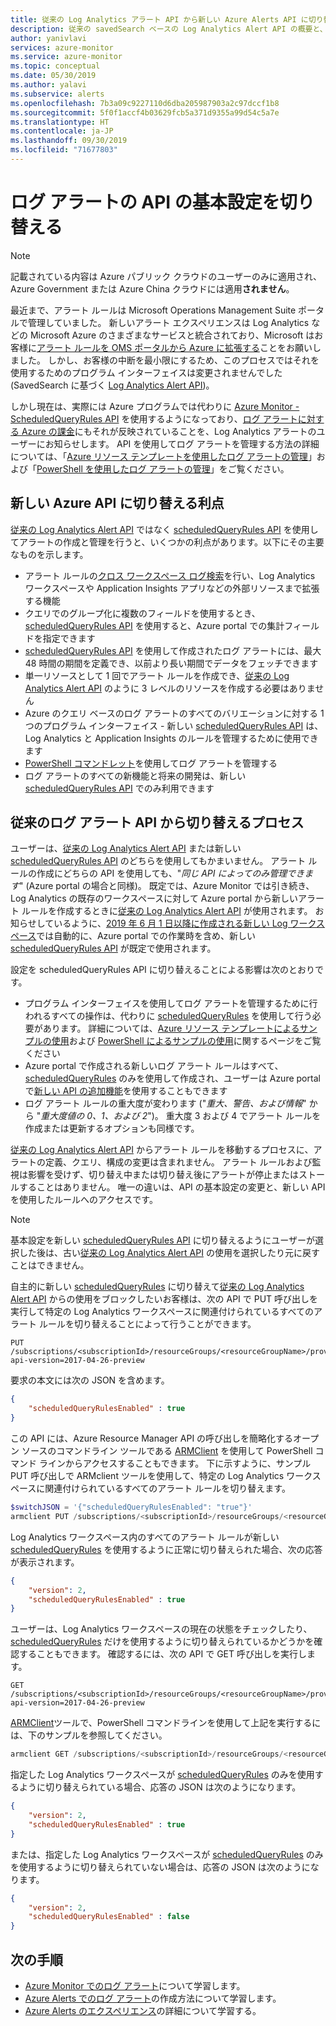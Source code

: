 ```yaml
---
title: 従来の Log Analytics アラート API から新しい Azure Alerts API に切り替える
description: 従来の savedSearch ベースの Log Analytics Alert API の概要と、アラート ルールを新しい ScheduledQueryRules API に切り替えるプロセスについて、お客様の一般的な問題への対処の詳細を含めて説明します。
author: yanivlavi
services: azure-monitor
ms.service: azure-monitor
ms.topic: conceptual
ms.date: 05/30/2019
ms.author: yalavi
ms.subservice: alerts
ms.openlocfilehash: 7b3a09c9227110d6dba205987903a2c97dccf1b8
ms.sourcegitcommit: 5f0f1accf4b03629fcb5a371d9355a99d54c5a7e
ms.translationtype: HT
ms.contentlocale: ja-JP
ms.lasthandoff: 09/30/2019
ms.locfileid: "71677803"
---
```

# <a name="switch-api-preference-for-log-alerts"></a>ログ アラートの API の基本設定を切り替える

> [!NOTE]
> 記載されている内容は Azure パブリック クラウドのユーザーのみに適用され、Azure Government または Azure China クラウドには適用**されません**。  

最近まで、アラート ルールは Microsoft Operations Management Suite ポータルで管理していました。 新しいアラート エクスペリエンスは Log Analytics などの Microsoft Azure のさまざまなサービスと統合されており、Microsoft はお客様に[アラート ルールを OMS ポータルから Azure に拡張する](alerts-extend.md)ことをお願いしました。 しかし、お客様の中断を最小限にするため、このプロセスではそれを使用するためのプログラム インターフェイスは変更されませんでした (SavedSearch に基づく [Log Analytics Alert API](api-alerts.md))。

しかし現在は、実際には Azure プログラムでは代わりに [Azure Monitor - ScheduledQueryRules API](https://docs.microsoft.com/rest/api/monitor/scheduledqueryrules) を使用するようになっており、[ログ アラートに対する Azure の課金](alerts-unified-log.md#pricing-and-billing-of-log-alerts)にもそれが反映されていることを、Log Analytics アラートのユーザーにお知らせします。 API を使用してログ アラートを管理する方法の詳細については、「[Azure リソース テンプレートを使用したログ アラートの管理](alerts-log.md#managing-log-alerts-using-azure-resource-template)」および「[PowerShell を使用したログ アラートの管理](alerts-log.md#managing-log-alerts-using-powershell)」をご覧ください。

## <a name="benefits-of-switching-to-new-azure-api"></a>新しい Azure API に切り替える利点

[従来の Log Analytics Alert API](api-alerts.md) ではなく [scheduledQueryRules API](https://docs.microsoft.com/rest/api/monitor/scheduledqueryrules) を使用してアラートの作成と管理を行うと、いくつかの利点があります。以下にその主要なものを示します。

- アラート ルールの[クロス ワークスペース ログ検索](../log-query/cross-workspace-query.md)を行い、Log Analytics ワークスペースや Application Insights アプリなどの外部リソースまで拡張する機能
- クエリでのグループ化に複数のフィールドを使用するとき、[scheduledQueryRules API](https://docs.microsoft.com/rest/api/monitor/scheduledqueryrules) を使用すると、Azure portal での集計フィールドを指定できます
- [scheduledQueryRules API](https://docs.microsoft.com/rest/api/monitor/scheduledqueryrules) を使用して作成されたログ アラートには、最大 48 時間の期間を定義でき、以前より長い期間でデータをフェッチできます
- 単一リソースとして 1 回でアラート ルールを作成でき、[従来の Log Analytics Alert API](api-alerts.md) のように 3 レベルのリソースを作成する必要はありません
- Azure のクエリ ベースのログ アラートのすべてのバリエーションに対する 1 つのプログラム インターフェイス - 新しい [scheduledQueryRules API](https://docs.microsoft.com/rest/api/monitor/scheduledqueryrules) は、Log Analytics と Application Insights のルールを管理するために使用できます
- [PowerShell コマンドレット](alerts-log.md#managing-log-alerts-using-powershell)を使用してログ アラートを管理する
- ログ アラートのすべての新機能と将来の開発は、新しい [scheduledQueryRules API](https://docs.microsoft.com/rest/api/monitor/scheduledqueryrules) でのみ利用できます

## <a name="process-of-switching-from-legacy-log-alerts-api"></a>従来のログ アラート API から切り替えるプロセス

ユーザーは、[従来の Log Analytics Alert API](api-alerts.md) または新しい [scheduledQueryRules API](https://docs.microsoft.com/rest/api/monitor/scheduledqueryrules) のどちらを使用してもかまいません。 アラート ルールの作成にどちらの API を使用しても、"*同じ API によってのみ管理できます*" (Azure portal の場合と同様)。 既定では、Azure Monitor では引き続き、Log Analytics の既存のワークスペースに対して Azure portal から新しいアラート ルールを作成するときに[従来の Log Analytics Alert API](api-alerts.md) が使用されます。 お知らせしているように、[2019 年 6 月 1 日以降に作成される新しい Log ワークスペース](https://azure.microsoft.com/updates/switch-api-preference-log-alerts/)では自動的に、Azure portal での作業時を含め、新しい [scheduledQueryRules API](https://docs.microsoft.com/rest/api/monitor/scheduledqueryrules) が既定で使用されます。

設定を scheduledQueryRules API に切り替えることによる影響は次のとおりです。

- プログラム インターフェイスを使用してログ アラートを管理するために行われるすべての操作は、代わりに [scheduledQueryRules](https://docs.microsoft.com/rest/api/monitor/scheduledqueryrules) を使用して行う必要があります。 詳細については、[Azure リソース テンプレートによるサンプルの使用](alerts-log.md#managing-log-alerts-using-azure-resource-template)および [PowerShell によるサンプルの使用](alerts-log.md#managing-log-alerts-using-powershell)に関するページをご覧ください
- Azure portal で作成される新しいログ アラート ルールはすべて、[scheduledQueryRules](https://docs.microsoft.com/rest/api/monitor/scheduledqueryrules) のみを使用して作成され、ユーザーは Azure portal で[新しい API の追加機能](#benefits-of-switching-to-new-azure-api)を使用することもできます
- ログ アラート ルールの重大度が変わります ("*重大、警告、および情報*" から "*重大度値の 0、1、および 2*")。 重大度 3 および 4 でアラート ルールを作成または更新するオプションも同様です。

[従来の Log Analytics Alert API](api-alerts.md) からアラート ルールを移動するプロセスに、アラートの定義、クエリ、構成の変更は含まれません。 アラート ルールおよび監視は影響を受けず、切り替え中または切り替え後にアラートが停止またはストールすることはありません。 唯一の違いは、API の基本設定の変更と、新しい API を使用したルールへのアクセスです。

> [!NOTE]
> 基本設定を新しい [scheduledQueryRules API](https://docs.microsoft.com/rest/api/monitor/scheduledqueryrules) に切り替えるようにユーザーが選択した後は、古い[従来の Log Analytics Alert API](api-alerts.md) の使用を選択したり元に戻すことはできません。

自主的に新しい [scheduledQueryRules](https://docs.microsoft.com/rest/api/monitor/scheduledqueryrules) に切り替えて[従来の Log Analytics Alert API](api-alerts.md) からの使用をブロックしたいお客様は、次の API で PUT 呼び出しを実行して特定の Log Analytics ワークスペースに関連付けられているすべてのアラート ルールを切り替えることによって行うことができます。

```
PUT /subscriptions/<subscriptionId>/resourceGroups/<resourceGroupName>/providers/Microsoft.OperationalInsights/workspaces/<workspaceName>/alertsversion?api-version=2017-04-26-preview
```

要求の本文には次の JSON を含めます。

```json
{
    "scheduledQueryRulesEnabled" : true
}
```

この API には、Azure Resource Manager API の呼び出しを簡略化するオープン ソースのコマンドライン ツールである [ARMClient](https://github.com/projectkudu/ARMClient) を使用して PowerShell コマンド ラインからアクセスすることもできます。 下に示すように、サンプル PUT 呼び出しで ARMclient ツールを使用して、特定の Log Analytics ワークスペースに関連付けられているすべてのアラート ルールを切り替えます。

```powershell
$switchJSON = '{"scheduledQueryRulesEnabled": "true"}'
armclient PUT /subscriptions/<subscriptionId>/resourceGroups/<resourceGroupName>/providers/Microsoft.OperationalInsights/workspaces/<workspaceName>/alertsversion?api-version=2017-04-26-preview $switchJSON
```

Log Analytics ワークスペース内のすべてのアラート ルールが新しい [scheduledQueryRules](https://docs.microsoft.com/rest/api/monitor/scheduledqueryrules) を使用するように正常に切り替えられた場合、次の応答が表示されます。

```json
{
    "version": 2,
    "scheduledQueryRulesEnabled" : true
}
```

ユーザーは、Log Analytics ワークスペースの現在の状態をチェックしたり、[scheduledQueryRules](https://docs.microsoft.com/rest/api/monitor/scheduledqueryrules) だけを使用するように切り替えられているかどうかを確認することもできます。 確認するには、次の API で GET 呼び出しを実行します。

```
GET /subscriptions/<subscriptionId>/resourceGroups/<resourceGroupName>/providers/Microsoft.OperationalInsights/workspaces/<workspaceName>/alertsversion?api-version=2017-04-26-preview
```

[ARMClient](https://github.com/projectkudu/ARMClient)ツールで、PowerShell コマンドラインを使用して上記を実行するには、下のサンプルを参照してください。

```powershell
armclient GET /subscriptions/<subscriptionId>/resourceGroups/<resourceGroupName>/providers/Microsoft.OperationalInsights/workspaces/<workspaceName>/alertsversion?api-version=2017-04-26-preview
```

指定した Log Analytics ワークスペースが [scheduledQueryRules](https://docs.microsoft.com/rest/api/monitor/scheduledqueryrules) のみを使用するように切り替えられている場合、応答の JSON は次のようになります。

```json
{
    "version": 2,
    "scheduledQueryRulesEnabled" : true
}
```
または、指定した Log Analytics ワークスペースが [scheduledQueryRules](https://docs.microsoft.com/rest/api/monitor/scheduledqueryrules) のみを使用するように切り替えられていない場合は、応答の JSON は次のようになります。

```json
{
    "version": 2,
    "scheduledQueryRulesEnabled" : false
}
```

## <a name="next-steps"></a>次の手順

- [Azure Monitor でのログ アラート](alerts-unified-log.md)について学習します。
- [Azure Alerts でのログ アラート](alerts-log.md)の作成方法について学習します。
- [Azure Alerts のエクスペリエンス](../../azure-monitor/platform/alerts-overview.md)の詳細について学習する。
